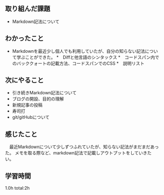 ## 取り組んだ課題
* Markdown記法について

## わかったこと
* Markdownを最近少し個人でも利用していたが、自分の知らない記法について学ぶことができた。
  *　Diffと他言語のシンタックス
  *　コードスパン内でのバッククォートの記載方法、コードスパンでのCSS
  *　説明リスト
  
## 次にやること
  * 引き続きMarkdown記法について
  * ブログの開設、目的の理解
  * 新規記事の投稿
  * 寿司打
  * git/gitHubについて
## 感じたこと
 　最近Markdownについて少しずつふれていたが、知らない記法がまだまだあった。
  メモを取る際など、markdown記法で記載しアウトプットをしていきたい。
## 学習時間
  1.0h
  total:2h
